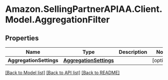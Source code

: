 # Amazon.SellingPartnerAPIAA.Client.Model.AggregationFilter
## Properties

Name | Type | Description | Notes
------------ | ------------- | ------------- | -------------
**AggregationSettings** | [**AggregationSettings**](AggregationSettings.md) |  | [optional] 

[[Back to Model list]](../README.md#documentation-for-models) [[Back to API list]](../README.md#documentation-for-api-endpoints) [[Back to README]](../README.md)


